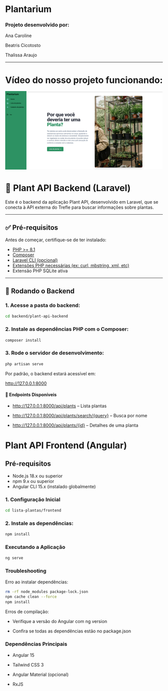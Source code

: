 # Plantarium

### Projeto desenvolvido por:

Ana Caroline

Beatris Cicotosto

Thalissa Araujo

---------------------------------------------------------------------------

# Vídeo do nosso projeto funcionando:

[![Assista ao Video](./video/thumbnail.png)](./video/video_apresentação.mp4)


# 🌿 Plant API Backend (Laravel)

Este é o backend da aplicação Plant API, desenvolvido em Laravel, que se conecta à API externa do Trefle para buscar informações sobre plantas.

---

## ✅ Pré-requisitos

Antes de começar, certifique-se de ter instalado:

- [PHP >= 8.1](https://www.php.net/)
- [Composer](https://getcomposer.org/)
- [Laravel CLI (opcional)](https://laravel.com/docs/10.x/installation)
- [Extensões PHP necessárias (ex: curl, mbstring, xml, etc)](https://laravel.com/docs/10.x/deployment#server-requirements)
- Extensão PHP SQLite ativa

---

## 🚀 Rodando o Backend

### 1. Acesse a pasta do backend:

```bash
cd backend/plant-api-backend
``````````````

### 2. Instale as dependências PHP com o Composer:

```bash
composer install
`````````````

### 3. Rode o servidor de desenvolvimento:
```bash
php artisan serve
``````````````

Por padrão, o backend estará acessível em:

http://127.0.0.1:8000

#### 🔗 Endpoints Disponíveis

- http://127.0.0.1:8000/api/plants – Lista plantas

- http://127.0.0.1:8000/api/plants/search/{query} – Busca por nome

- http://127.0.0.1:8000/api/plants/{id} – Detalhes de uma planta


# Plant API Frontend (Angular)

## Pré-requisitos

- Node.js 18.x ou superior
- npm 9.x ou superior
- Angular CLI 15.x (instalado globalmente)

### 1. Configuração Inicial

```bash
cd lista-plantas/frontend
`````````````````
### 2. Instale as dependências:

```bash
npm install
`````````````

### Executando a Aplicação

```bash
ng serve
`````````````````

### Troubleshooting

Erro ao instalar dependências:

```bash
rm -rf node_modules package-lock.json
npm cache clean --force
npm install
`````````````````

Erros de compilação:

- Verifique a versão do Angular com ng version

- Confira se todas as dependências estão no package.json

### Dependências Principais

- Angular 15

- Tailwind CSS 3

- Angular Material (opcional)

- RxJS
